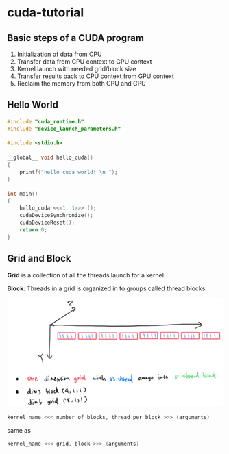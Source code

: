 # cuda-tutorial

## Basic steps of a CUDA program

1. Initialization of data from CPU
2. Transfer data from CPU context to GPU context
3. Kernel launch with needed grid/block size
4. Transfer results back to CPU context from GPU context
5. Reclaim the memory from both CPU and GPU

## Hello World 
```c
#include "cuda_runtime.h"
#include "device_launch_parameters.h"

#include <stdio.h>

__global__ void hello_cuda()
{
    printf("hello cuda world! \n ");
}

int main()
{
    hello_cuda <<<1, 1>>> (); 
    cudaDeviceSynchronize();
    cudaDeviceReset();
    return 0;
}
```

## Grid and Block

**Grid** is a collection of all the threads launch for a kernel.

**Block**: Threads in a grid is organized in to groups called thread blocks.

![grad and block](images/IMG_0116.PNG)

```cpp
kernel_name <<< number_of_blocks, thread_per_block >>> (arguments)
```
same as
```cpp
kernel_name <<< grid, block >>> (arguments)
```



